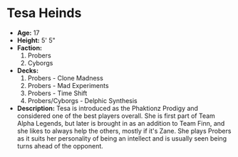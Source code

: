 

# Tesa Heinds

- **Age:** 17
- **Height:** 5' 5"  
- **Faction:** 
  1. Probers
  2. Cyborgs
- **Decks:** 
  1. Probers - Clone Madness 
  2. Probers - Mad Experiments
  3. Probers - Time Shift
  4. Probers/Cyborgs - Delphic Synthesis 
- **Description:**
Tesa is introduced as the Phaktionz Prodigy and considered one of the best players overall. 
She is first part of Team Alpha Legends, but later is brought in as an addition to Team Finn, 
and she likes to always help the others, mostly if it's Zane. She plays Probers as it 
suits her personality of being an intellect and is usually seen being turns ahead of the opponent. 
